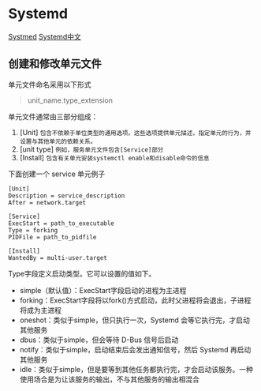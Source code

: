 # Systemd

[Systmed](https://access.redhat.com/documentation/en-us/red_hat_enterprise_linux/7/html/system_administrators_guide/chap-Managing_Services_with_systemd#tabl-Managing_Services_with_systemd-Introduction-Units-Locations)
[Systemd中文](http://www.jinbuguo.com/systemd/systemd-system.conf.html)

## 创建和修改单元文件

单元文件命名采用以下形式
> unit_name.type_extension

单元文件通常由三部分组成：

1. [Unit] `包含不依赖于单位类型的通用选项。这些选项提供单元描述，指定单元的行为，并设置与其他单元的依赖关系。`
1. [unit type] `例如，服务单元文件包含[Service]部分`
1. [Install] `包含有关单元安装systemctl enable和disable命令的信息`

下面创建一个 service 单元例子
```
[Unit]
Description = service_description
After = network.target

[Service]
ExecStart = path_to_executable
Type = forking
PIDFile = path_to_pidfile

[Install]
WantedBy = multi-user.target
```

Type字段定义启动类型。它可以设置的值如下。
- simple（默认值）：ExecStart字段启动的进程为主进程
- forking：ExecStart字段将以fork()方式启动，此时父进程将会退出，子进程将成为主进程
- oneshot：类似于simple，但只执行一次，Systemd 会等它执行完，才启动其他服务
- dbus：类似于simple，但会等待 D-Bus 信号后启动
- notify：类似于simple，启动结束后会发出通知信号，然后 Systemd 再启动其他服务
- idle：类似于simple，但是要等到其他任务都执行完，才会启动该服务。一种使用场合是为让该服务的输出，不与其他服务的输出相混合
